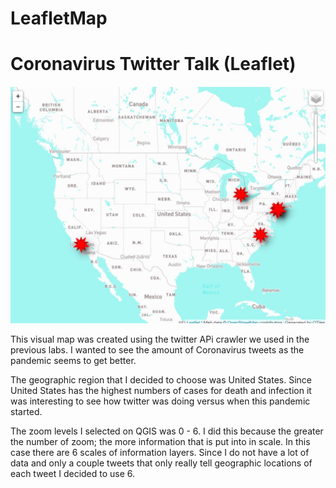 # LeafletMap

<h1>Coronavirus Twitter Talk (Leaflet)</h1>


<img src="Covid19_Leaflet_Image.JPG" alt="Here's a sneak peak">

This visual map was created using the twitter APi crawler we used in the previous labs. I wanted to see the amount of Coronavirus tweets as the pandemic seems to get better.

The geographic region that I decided to choose was United States. Since United States has the highest numbers of cases for death and infection it was interesting to see how twitter was doing versus when this pandemic started.

The zoom levels I selected on QGIS was 0 - 6. I did this because the greater the number of zoom; the more information that is put into in scale. In this case there are 6 scales of information layers. Since I do not have a lot of data and only a couple tweets that only really tell geographic locations of each tweet I decided to use 6.
